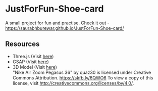 # JustForFun-Shoe-card

A small project for fun and practise.
Check it out - https://saurabhburewar.github.io/JustForFun-Shoe-card/

## Resources
- Three.js (Visit [here](https://threejs.org/))
- GSAP (Visit [here](https://greensock.com/gsap/))
- 3D Model (Visit [here](https://sketchfab.com/3d-models/nike-air-zoom-pegasus-36-00fd99e778c244c3bd3b65f99dad7cb2))  
  "Nike Air Zoom Pegasus 36" by quaz30 is licensed under Creative Commons Attribution. https://skfb.ly/6QWO6 To view a copy of this license, visit     http://creativecommons.org/licenses/by/4.0/.
